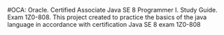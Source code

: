 #OCA: Oracle. Certified Associate Java SE 8 Programmer I. Study Guide. Exam 1Z0-808.
This project created to practice the basics of the java language in accordance with certification Java SE 8 exam 1Z0-808
